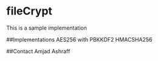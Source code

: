 # fileCrypt
This is a sample implementation

##Implementations
AES256 with PBKKDF2 HMACSHA256

##Contact
Amjad Ashraff